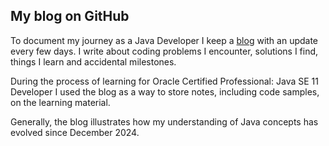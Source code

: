 ## My blog on GitHub

To document my journey as a Java Developer I keep a [blog](https://geertjan-kuip.github.io/) with an update every few days. I write about coding problems I encounter, solutions I find, things I learn and accidental milestones. 

During the process of learning for Oracle Certified Professional: Java SE 11 Developer I used the blog as a way to store notes, including code samples, on the learning material. 

Generally, the blog illustrates how my understanding of Java concepts has evolved since December 2024.